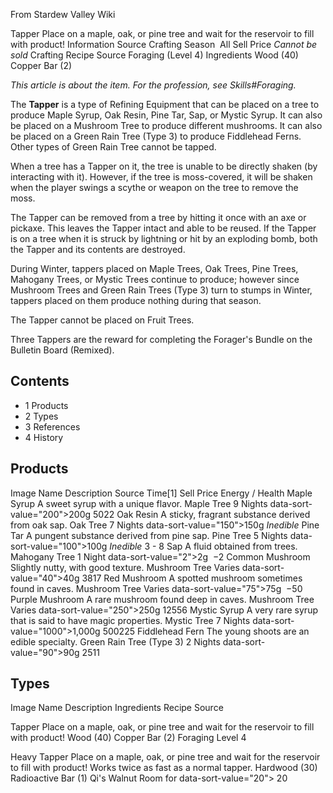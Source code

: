 From Stardew Valley Wiki

Tapper Place on a maple, oak, or pine tree and wait for the reservoir to fill with product! Information Source Crafting Season  All Sell Price *Cannot be sold* Crafting Recipe Source Foraging (Level 4) Ingredients Wood (40) Copper Bar (2)

*This article is about the item. For the profession, see Skills#Foraging.*

The **Tapper** is a type of Refining Equipment that can be placed on a tree to produce Maple Syrup, Oak Resin, Pine Tar, Sap, or Mystic Syrup. It can also be placed on a Mushroom Tree to produce different mushrooms. It can also be placed on a Green Rain Tree (Type 3) to produce Fiddlehead Ferns. Other types of Green Rain Tree cannot be tapped.

When a tree has a Tapper on it, the tree is unable to be directly shaken (by interacting with it). However, if the tree is moss-covered, it will be shaken when the player swings a scythe or weapon on the tree to remove the moss.

The Tapper can be removed from a tree by hitting it once with an axe or pickaxe. This leaves the Tapper intact and able to be reused. If the Tapper is on a tree when it is struck by lightning or hit by an exploding bomb, both the Tapper and its contents are destroyed.

During Winter, tappers placed on Maple Trees, Oak Trees, Pine Trees, Mahogany Trees, or Mystic Trees continue to produce; however since Mushroom Trees and Green Rain Trees (Type 3) turn to stumps in Winter, tappers placed on them produce nothing during that season.

The Tapper cannot be placed on Fruit Trees.

Three Tappers are the reward for completing the Forager's Bundle on the Bulletin Board (Remixed).

## Contents

- 1 Products
- 2 Types
- 3 References
- 4 History

## Products

Image Name Description Source Time\[1] Sell Price Energy / Health Maple Syrup A sweet syrup with a unique flavor. Maple Tree 9 Nights data-sort-value="200"&gt;200g 5022 Oak Resin A sticky, fragrant substance derived from oak sap. Oak Tree 7 Nights data-sort-value="150"&gt;150g *Inedible* Pine Tar A pungent substance derived from pine sap. Pine Tree 5 Nights data-sort-value="100"&gt;100g *Inedible* 3 - 8 Sap A fluid obtained from trees. Mahogany Tree 1 Night data-sort-value="2"&gt;2g  −2 Common Mushroom Slightly nutty, with good texture. Mushroom Tree Varies data-sort-value="40"&gt;40g 3817 Red Mushroom A spotted mushroom sometimes found in caves. Mushroom Tree Varies data-sort-value="75"&gt;75g  −50 Purple Mushroom A rare mushroom found deep in caves. Mushroom Tree Varies data-sort-value="250"&gt;250g 12556 Mystic Syrup A very rare syrup that is said to have magic properties. Mystic Tree 7 Nights data-sort-value="1000"&gt;1,000g 500225 Fiddlehead Fern The young shoots are an edible specialty. Green Rain Tree (Type 3) 2 Nights data-sort-value="90"&gt;90g 2511

## Types

Image Name Description Ingredients Recipe Source

Tapper Place on a maple, oak, or pine tree and wait for the reservoir to fill with product! Wood (40) Copper Bar (2) Foraging Level 4

Heavy Tapper Place on a maple, oak, or pine tree and wait for the reservoir to fill with product! Works twice as fast as a normal tapper. Hardwood (30) Radioactive Bar (1) Qi's Walnut Room for data-sort-value="20"&gt; 20